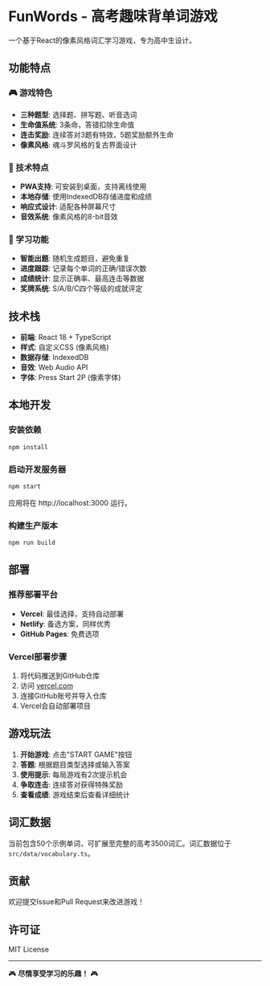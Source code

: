 # FunWords - 高考趣味背单词游戏

一个基于React的像素风格词汇学习游戏，专为高中生设计。

## 功能特点

### 🎮 游戏特色
- **三种题型**: 选择题、拼写题、听音选词
- **生命值系统**: 3条命，答错扣除生命值
- **连击奖励**: 连续答对3题有特效，5题奖励额外生命
- **像素风格**: 魂斗罗风格的复古界面设计

### 📱 技术特点
- **PWA支持**: 可安装到桌面，支持离线使用
- **本地存储**: 使用IndexedDB存储进度和成绩
- **响应式设计**: 适配各种屏幕尺寸
- **音效系统**: 像素风格的8-bit音效

### 🎯 学习功能
- **智能出题**: 随机生成题目，避免重复
- **进度跟踪**: 记录每个单词的正确/错误次数
- **成绩统计**: 显示正确率、最高连击等数据
- **奖牌系统**: S/A/B/C四个等级的成就评定

## 技术栈

- **前端**: React 18 + TypeScript
- **样式**: 自定义CSS (像素风格)
- **数据存储**: IndexedDB
- **音效**: Web Audio API
- **字体**: Press Start 2P (像素字体)

## 本地开发

### 安装依赖
```bash
npm install
```

### 启动开发服务器
```bash
npm start
```
应用将在 http://localhost:3000 运行。

### 构建生产版本
```bash
npm run build
```

## 部署

### 推荐部署平台
- **Vercel**: 最佳选择，支持自动部署
- **Netlify**: 备选方案，同样优秀
- **GitHub Pages**: 免费选项

### Vercel部署步骤
1. 将代码推送到GitHub仓库
2. 访问 [vercel.com](https://vercel.com)
3. 连接GitHub账号并导入仓库
4. Vercel会自动部署项目

## 游戏玩法

1. **开始游戏**: 点击"START GAME"按钮
2. **答题**: 根据题目类型选择或输入答案
3. **使用提示**: 每局游戏有2次提示机会
4. **争取连击**: 连续答对获得特殊奖励
5. **查看成绩**: 游戏结束后查看详细统计

## 词汇数据

当前包含50个示例单词，可扩展至完整的高考3500词汇。词汇数据位于 `src/data/vocabulary.ts`。

## 贡献

欢迎提交Issue和Pull Request来改进游戏！

## 许可证

MIT License

---

🎮 **尽情享受学习的乐趣！** 🎮